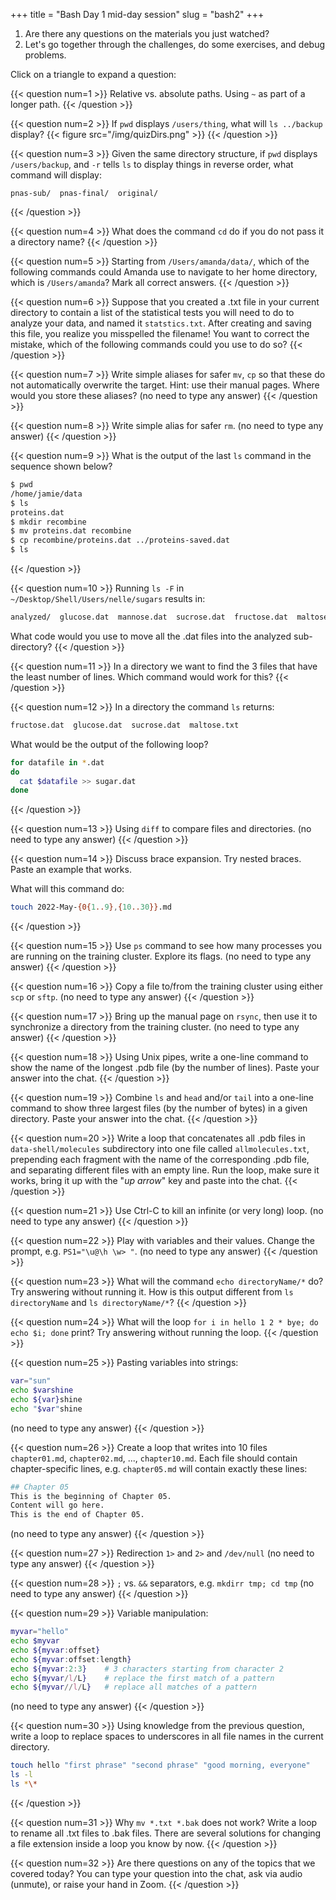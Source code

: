 +++
title = "Bash Day 1 mid-day session"
slug = "bash2"
+++

1. Are there any questions on the materials you just watched?
1. Let's go together through the challenges, do some exercises, and debug problems.

Click on a triangle to expand a question:

{{< question num=1 >}}
Relative vs. absolute paths. Using `~` as part of a longer path.
{{< /question >}}

{{< question num=2 >}}
If `pwd` displays `/users/thing`, what will `ls ../backup` display?
{{< figure src="/img/quizDirs.png" >}}
{{< /question >}}

{{< question num=3 >}}
Given the same directory structure, if `pwd` displays `/users/backup`, and `-r` tells `ls` to display things in reverse
order, what command will display:
```
pnas-sub/  pnas-final/  original/
```
{{< /question >}}

{{< question num=4 >}}
What does the command `cd` do if you do not pass it a directory name?
{{< /question >}}

{{< question num=5 >}}
Starting from `/Users/amanda/data/`, which of the following commands could Amanda use to navigate to her home directory,
which is `/Users/amanda`? Mark all correct answers.
{{< /question >}}

{{< question num=6 >}}
Suppose that you created a .txt file in your current directory to contain a list of the statistical tests you will need
to do to analyze your data, and named it `statstics.txt`. After creating and saving this file, you realize you
misspelled the filename! You want to correct the mistake, which of the following commands could you use to do so?
{{< /question >}}

{{< question num=7 >}}
Write simple aliases for safer `mv`, `cp` so that these do not automatically overwrite the target. Hint: use their
manual pages. Where would you store these aliases? (no need to type any answer)
{{< /question >}}

{{< question num=8 >}}
Write simple alias for safer `rm`. (no need to type any answer)
{{< /question >}}

{{< question num=9 >}}
What is the output of the last `ls` command in the sequence shown below?
```sh
$ pwd
/home/jamie/data
$ ls
proteins.dat
$ mkdir recombine
$ mv proteins.dat recombine
$ cp recombine/proteins.dat ../proteins-saved.dat
$ ls
```
{{< /question >}}

{{< question num=10 >}}
Running `ls -F` in `~/Desktop/Shell/Users/nelle/sugars` results in:
```sh
analyzed/  glucose.dat  mannose.dat  sucrose.dat  fructose.dat  maltose.dat  raw/
```
What code would you use to move all the .dat files into the analyzed sub-directory?
{{< /question >}}

{{< question num=11 >}}
In a directory we want to find the 3 files that have the least number of lines. Which command would work for this?
{{< /question >}}

{{< question num=12 >}}
In a directory the command `ls` returns:
```sh
fructose.dat  glucose.dat  sucrose.dat  maltose.txt
```
What would be the output of the following loop?
```sh
for datafile in *.dat
do
  cat $datafile >> sugar.dat
done
```
{{< /question >}}

{{< question num=13 >}}
Using `diff` to compare files and directories. (no need to type any answer)
{{< /question >}}

{{< question num=14 >}}
Discuss brace expansion. Try nested braces. Paste an example that works.

What will this command do:
```sh
touch 2022-May-{0{1..9},{10..30}}.md
```
{{< /question >}}

{{< question num=15 >}}
Use `ps` command to see how many processes you are running on the training cluster. Explore its flags. (no need to type
any answer)
{{< /question >}}

{{< question num=16 >}}
Copy a file to/from the training cluster using either `scp` or `sftp`. (no need to type any answer)
{{< /question >}}

{{< question num=17 >}}
Bring up the manual page on `rsync`, then use it to synchronize a directory from the training cluster. (no need to type
any answer)
{{< /question >}}

{{< question num=18 >}}
Using Unix pipes, write a one-line command to show the name of the longest .pdb file (by the number of lines). Paste
your answer into the chat.
{{< /question >}}

{{< question num=19 >}}
Combine `ls` and `head` and/or `tail` into a one-line command to show three largest files (by the number of bytes) in a
given directory. Paste your answer into the chat.
{{< /question >}}

{{< question num=20 >}}
Write a loop that concatenates all .pdb files in `data-shell/molecules` subdirectory into one file called
`allmolecules.txt`, prepending each fragment with the name of the corresponding .pdb file, and separating different
files with an empty line. Run the loop, make sure it works, bring it up with the "*up arrow*" key and paste into the
chat.
{{< /question >}}

{{< question num=21 >}}
Use Ctrl-C to kill an infinite (or very long) loop. (no need to type any answer)
{{< /question >}}

{{< question num=22 >}}
Play with variables and their values. Change the prompt, e.g. `PS1="\u@\h \w> "`. (no need to type any answer)
{{< /question >}}

{{< question num=23 >}}
What will the command `echo directoryName/*` do? Try answering without running it. How is this output different from `ls
directoryName` and `ls directoryName/*`?
{{< /question >}}

{{< question num=24 >}}
What will the loop `for i in hello 1 2 * bye; do echo $i; done` print? Try answering without running the loop.
{{< /question >}}

{{< question num=25 >}}
Pasting variables into strings:
```sh
var="sun"
echo $varshine
echo ${var}shine
echo "$var"shine
```
(no need to type any answer)
{{< /question >}}

{{< question num=26 >}}
Create a loop that writes into 10 files `chapter01.md`, `chapter02.md`, ..., `chapter10.md`. Each file should contain
chapter-specific lines, e.g. `chapter05.md` will contain exactly these lines:
```sh
## Chapter 05
This is the beginning of Chapter 05.
Content will go here.
This is the end of Chapter 05.
```
(no need to type any answer)
{{< /question >}}

{{< question num=27 >}}
Redirection `1>` and `2>` and `/dev/null` (no need to type any answer)
{{< /question >}}

{{< question num=28 >}}
`;` vs. `&&` separators, e.g. `mkdirr tmp; cd tmp` (no need to type any answer)
{{< /question >}}

{{< question num=29 >}}
Variable manipulation:
```sh
myvar="hello"
echo $myvar
echo ${myvar:offset}
echo ${myvar:offset:length}
echo ${myvar:2:3}    # 3 characters starting from character 2
echo ${myvar/l/L}    # replace the first match of a pattern
echo ${myvar//l/L}   # replace all matches of a pattern
```
(no need to type any answer)
{{< /question >}}

{{< question num=30 >}}
Using knowledge from the previous question, write a loop to replace spaces to underscores in all file names in the
current directory.
```sh
touch hello "first phrase" "second phrase" "good morning, everyone"
ls -l
ls *\*
```
{{< /question >}}

{{< question num=31 >}}
Why `mv *.txt *.bak` does not work? Write a loop to rename all .txt files to .bak files. There are several solutions for
changing a file extension inside a loop you know by now.
{{< /question >}}

{{< question num=32 >}}
Are there questions on any of the topics that we covered today? You can type your question into the chat, ask via audio
(unmute), or raise your hand in Zoom.
{{< /question >}}



<!-- {{< solution >}} -->
<!-- ```sh -->
<!-- function countfiles() { -->
<!--     if [ $# -eq 0 ]; then -->
<!--         echo "No arguments given. Usage: countfiles dir1 dir2 ..." -->
<!--         return 1 -->
<!--     fi -->
<!--     for dir in $@; do -->
<!--         echo in $dir we found $(find $dir -type f | wc -l) files -->
<!--     done -->
<!-- } -->
<!-- ``` -->
<!-- {{< /solution >}} -->
